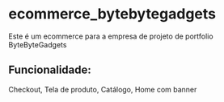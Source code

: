 # ecommerce_bytebytegadgets
Este é um ecommerce para a empresa de projeto de portfolio ByteByteGadgets

## Funcionalidade:

Checkout, Tela de produto, Catálogo, Home com banner